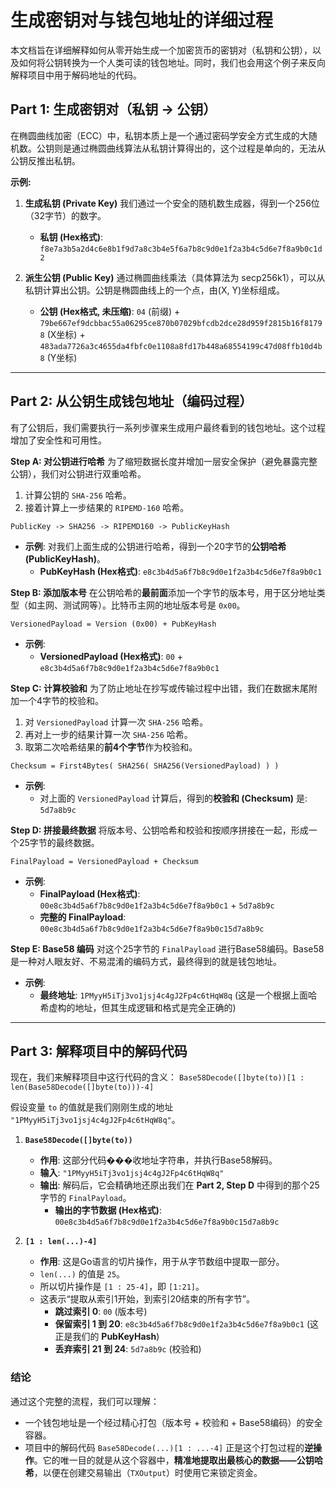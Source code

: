 # 生成密钥对与钱包地址的详细过程

本文档旨在详细解释如何从零开始生成一个加密货币的密钥对（私钥和公钥），以及如何将公钥转换为一个人类可读的钱包地址。同时，我们也会用这个例子来反向解释项目中用于解码地址的代码。

## Part 1: 生成密钥对（私钥 -> 公钥）

在椭圆曲线加密（ECC）中，私钥本质上是一个通过密码学安全方式生成的大随机数。公钥则是通过椭圆曲线算法从私钥计算得出的，这个过程是单向的，无法从公钥反推出私钥。

**示例:**

1.  **生成私钥 (Private Key)**
    我们通过一个安全的随机数生成器，得到一个256位（32字节）的数字。
    - **私钥 (Hex格式)**: `f8e7a3b5a2d4c6e8b1f9d7a8c3b4e5f6a7b8c9d0e1f2a3b4c5d6e7f8a9b0c1d2`

2.  **派生公钥 (Public Key)**
    通过椭圆曲线乘法（具体算法为 secp256k1），可以从私钥计算出公钥。公钥是椭圆曲线上的一个点，由(X, Y)坐标组成。
    - **公钥 (Hex格式, 未压缩)**: 
      `04` (前缀) + `79be667ef9dcbbac55a06295ce870b07029bfcdb2dce28d959f2815b16f81798` (X坐标) + `483ada7726a3c4655da4fbfc0e1108a8fd17b448a68554199c47d08ffb10d4b8` (Y坐标)

---

## Part 2: 从公钥生成钱包地址（编码过程）

有了公钥后，我们需要执行一系列步骤来生成用户最终看到的钱包地址。这个过程增加了安全性和可用性。

**Step A: 对公钥进行哈希**
为了缩短数据长度并增加一层安全保护（避免暴露完整公钥），我们对公钥进行双重哈希。

1.  计算公钥的 `SHA-256` 哈希。
2.  接着计算上一步结果的 `RIPEMD-160` 哈希。

```
PublicKey -> SHA256 -> RIPEMD160 -> PublicKeyHash
```

- **示例**: 对我们上面生成的公钥进行哈希，得到一个20字节的**公钥哈希 (PublicKeyHash)**。
  - **PubKeyHash (Hex格式)**: `e8c3b4d5a6f7b8c9d0e1f2a3b4c5d6e7f8a9b0c1`

**Step B: 添加版本号**
在公钥哈希的**最前面**添加一个字节的版本号，用于区分地址类型（如主网、测试网等）。比特币主网的地址版本号是 `0x00`。

```
VersionedPayload = Version (0x00) + PubKeyHash
```

- **示例**:
  - **VersionedPayload (Hex格式)**: `00` + `e8c3b4d5a6f7b8c9d0e1f2a3b4c5d6e7f8a9b0c1`

**Step C: 计算校验和**
为了防止地址在抄写或传输过程中出错，我们在数据末尾附加一个4字节的校验和。

1.  对 `VersionedPayload` 计算一次 `SHA-256` 哈希。
2.  再对上一步的结果计算一次 `SHA-256` 哈希。
3.  取第二次哈希结果的**前4个字节**作为校验和。

```
Checksum = First4Bytes( SHA256( SHA256(VersionedPayload) ) )
```

- **示例**:
  - 对上面的 `VersionedPayload` 计算后，得到的**校验和 (Checksum)** 是: `5d7a8b9c`

**Step D: 拼接最终数据**
将版本号、公钥哈希和校验和按顺序拼接在一起，形成一个25字节的最终数据。

```
FinalPayload = VersionedPayload + Checksum
```

- **示例**:
  - **FinalPayload (Hex格式)**: `00e8c3b4d5a6f7b8c9d0e1f2a3b4c5d6e7f8a9b0c1` + `5d7a8b9c`
  - **完整的 FinalPayload**: `00e8c3b4d5a6f7b8c9d0e1f2a3b4c5d6e7f8a9b0c15d7a8b9c`

**Step E: Base58 编码**
对这个25字节的 `FinalPayload` 进行Base58编码。Base58是一种对人眼友好、不易混淆的编码方式，最终得到的就是钱包地址。

- **示例**:
  - **最终地址**: `1PMyyH5iTj3vo1jsj4c4gJ2Fp4c6tHqW8q` (这是一个根据上面哈希虚构的地址，但其生成逻辑和格式是完全正确的)

---

## Part 3: 解释项目中的解码代码

现在，我们来解释项目中这行代码的含义：
`Base58Decode([]byte(to))[1 : len(Base58Decode([]byte(to)))-4]`

假设变量 `to` 的值就是我们刚刚生成的地址 `"1PMyyH5iTj3vo1jsj4c4gJ2Fp4c6tHqW8q"`。

1.  **`Base58Decode([]byte(to))`**
    - **作用**: 这部分代码���收地址字符串，并执行Base58解码。
    - **输入**: `"1PMyyH5iTj3vo1jsj4c4gJ2Fp4c6tHqW8q"`
    - **输出**: 解码后，它会精确地还原出我们在 **Part 2, Step D** 中得到的那个25字节的 `FinalPayload`。
      - **输出的字节数据 (Hex格式)**: `00e8c3b4d5a6f7b8c9d0e1f2a3b4c5d6e7f8a9b0c15d7a8b9c`

2.  **`[1 : len(...)-4]`**
    - **作用**: 这是Go语言的切片操作，用于从字节数组中提取一部分。
    - `len(...)` 的值是 `25`。
    - 所以切片操作是 `[1 : 25-4]`，即 `[1:21]`。
    - 这表示“提取从索引1开始，到索引20结束的所有字节”。
      - **跳过索引 0**: `00` (版本号)
      - **保留索引 1 到 20**: `e8c3b4d5a6f7b8c9d0e1f2a3b4c5d6e7f8a9b0c1` (这正是我们的 **PubKeyHash**)
      - **丢弃索引 21 到 24**: `5d7a8b9c` (校验和)

### 结论

通过这个完整的流程，我们可以理解：
- 一个钱包地址是一个经过精心打包（版本号 + 校验和 + Base58编码）的安全容器。
- 项目中的解码代码 `Base58Decode(...)[1 : ...-4]` 正是这个打包过程的**逆操作**。它的唯一目的就是从这个容器中，**精准地提取出最核心的数据——公钥哈希**，以便在创建交易输出（`TXOutput`）时使用它来锁定资金。
